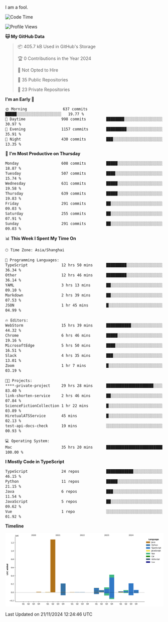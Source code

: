 I am a fool.

<!--START_SECTION:waka-->
![Code Time](http://img.shields.io/badge/Code%20Time-2%2C129%20hrs%2013%20mins-blue)

![Profile Views](http://img.shields.io/badge/Profile%20Views-1-blue)

**🐱 My GitHub Data** 

> 📦 405.7 kB Used in GitHub's Storage 
 > 
> 🏆 0 Contributions in the Year 2024
 > 
> 🚫 Not Opted to Hire
 > 
> 📜 35 Public Repositories 
 > 
> 🔑 23 Private Repositories 
 > 
**I'm an Early 🐤** 

```text
🌞 Morning                637 commits         █████░░░░░░░░░░░░░░░░░░░░   19.77 % 
🌆 Daytime                998 commits         ████████░░░░░░░░░░░░░░░░░   30.97 % 
🌃 Evening                1157 commits        █████████░░░░░░░░░░░░░░░░   35.91 % 
🌙 Night                  430 commits         ███░░░░░░░░░░░░░░░░░░░░░░   13.35 % 
```
📅 **I'm Most Productive on Thursday** 

```text
Monday                   608 commits         █████░░░░░░░░░░░░░░░░░░░░   18.87 % 
Tuesday                  507 commits         ████░░░░░░░░░░░░░░░░░░░░░   15.74 % 
Wednesday                631 commits         █████░░░░░░░░░░░░░░░░░░░░   19.58 % 
Thursday                 639 commits         █████░░░░░░░░░░░░░░░░░░░░   19.83 % 
Friday                   291 commits         ██░░░░░░░░░░░░░░░░░░░░░░░   09.03 % 
Saturday                 255 commits         ██░░░░░░░░░░░░░░░░░░░░░░░   07.91 % 
Sunday                   291 commits         ██░░░░░░░░░░░░░░░░░░░░░░░   09.03 % 
```


📊 **This Week I Spent My Time On** 

```text
🕑︎ Time Zone: Asia/Shanghai

💬 Programming Languages: 
TypeScript               12 hrs 50 mins      █████████░░░░░░░░░░░░░░░░   36.34 % 
Other                    12 hrs 46 mins      █████████░░░░░░░░░░░░░░░░   36.14 % 
YAML                     3 hrs 13 mins       ██░░░░░░░░░░░░░░░░░░░░░░░   09.10 % 
Markdown                 2 hrs 39 mins       ██░░░░░░░░░░░░░░░░░░░░░░░   07.53 % 
JSON                     1 hr 45 mins        █░░░░░░░░░░░░░░░░░░░░░░░░   04.99 % 

🔥 Editors: 
WebStorm                 15 hrs 39 mins      ███████████░░░░░░░░░░░░░░   44.32 % 
Chrome                   6 hrs 46 mins       █████░░░░░░░░░░░░░░░░░░░░   19.16 % 
MicrosoftEdge            5 hrs 50 mins       ████░░░░░░░░░░░░░░░░░░░░░   16.51 % 
Slack                    4 hrs 35 mins       ███░░░░░░░░░░░░░░░░░░░░░░   13.01 % 
Zoom                     1 hr 7 mins         █░░░░░░░░░░░░░░░░░░░░░░░░   03.19 % 

🐱‍💻 Projects: 
****-private-project     29 hrs 28 mins      █████████████████████░░░░   83.40 % 
link-shorten-service     2 hrs 46 mins       ██░░░░░░░░░░░░░░░░░░░░░░░   07.84 % 
ScienceFictionCollection 1 hr 22 mins        █░░░░░░░░░░░░░░░░░░░░░░░░   03.89 % 
HiretualATSService       45 mins             █░░░░░░░░░░░░░░░░░░░░░░░░   02.13 % 
test-api-docs-check      19 mins             ░░░░░░░░░░░░░░░░░░░░░░░░░   00.93 % 

💻 Operating System: 
Mac                      35 hrs 20 mins      █████████████████████████   100.00 % 
```

**I Mostly Code in TypeScript** 

```text
TypeScript               24 repos            ████████████░░░░░░░░░░░░░   46.15 % 
Python                   11 repos            █████░░░░░░░░░░░░░░░░░░░░   21.15 % 
Java                     6 repos             ███░░░░░░░░░░░░░░░░░░░░░░   11.54 % 
JavaScript               5 repos             ██░░░░░░░░░░░░░░░░░░░░░░░   09.62 % 
Vue                      1 repo              ░░░░░░░░░░░░░░░░░░░░░░░░░   01.92 % 
```



**Timeline**

![Lines of Code chart](https://raw.githubusercontent.com/VeejaLiu/VeejaLiu/master/assets/bar_graph.png)


 Last Updated on 21/11/2024 12:24:46 UTC
<!--END_SECTION:waka-->
